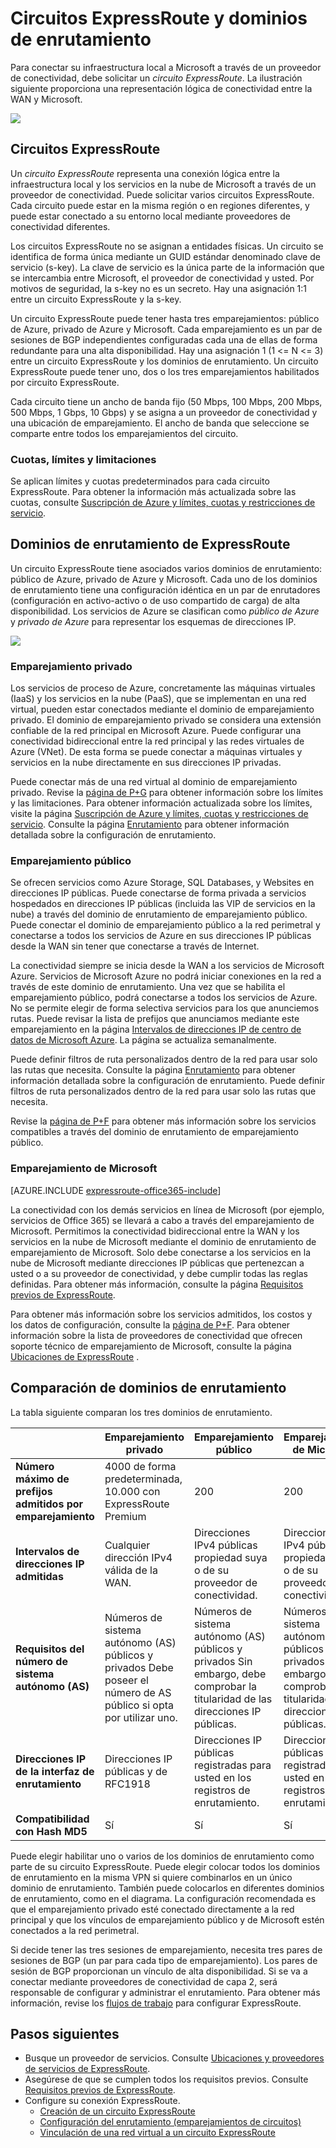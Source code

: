 <properties 
   pageTitle="Circuitos ExpressRoute y dominios de enrutamiento | Microsoft Azure"
   description="Esta página proporciona información general sobre los circuitos ExpressRoute y los dominios de enrutamiento."
   documentationCenter="na"
   services="expressroute"
   authors="cherylmc"
   manager="carolz"
   editor=""/>
<tags 
   ms.service="expressroute"
   ms.devlang="na"
   ms.topic="article" 
   ms.tgt_pltfrm="na"
   ms.workload="infrastructure-services" 
   ms.date="06/13/2016"
   ms.author="cherylmc"/>

# Circuitos ExpressRoute y dominios de enrutamiento

 Para conectar su infraestructura local a Microsoft a través de un proveedor de conectividad, debe solicitar un *circuito ExpressRoute*. La ilustración siguiente proporciona una representación lógica de conectividad entre la WAN y Microsoft.

![](./media/expressroute-circuit-peerings/expressroute-basic.png)

## Circuitos ExpressRoute

Un *circuito ExpressRoute* representa una conexión lógica entre la infraestructura local y los servicios en la nube de Microsoft a través de un proveedor de conectividad. Puede solicitar varios circuitos ExpressRoute. Cada circuito puede estar en la misma región o en regiones diferentes, y puede estar conectado a su entorno local mediante proveedores de conectividad diferentes.

Los circuitos ExpressRoute no se asignan a entidades físicas. Un circuito se identifica de forma única mediante un GUID estándar denominado clave de servicio (s-key). La clave de servicio es la única parte de la información que se intercambia entre Microsoft, el proveedor de conectividad y usted. Por motivos de seguridad, la s-key no es un secreto. Hay una asignación 1:1 entre un circuito ExpressRoute y la s-key.

Un circuito ExpressRoute puede tener hasta tres emparejamientos: público de Azure, privado de Azure y Microsoft. Cada emparejamiento es un par de sesiones de BGP independientes configuradas cada una de ellas de forma redundante para una alta disponibilidad. Hay una asignación 1 (1 <= N <= 3) entre un circuito ExpressRoute y los dominios de enrutamiento. Un circuito ExpressRoute puede tener uno, dos o los tres emparejamientos habilitados por circuito ExpressRoute.
 
Cada circuito tiene un ancho de banda fijo (50 Mbps, 100 Mbps, 200 Mbps, 500 Mbps, 1 Gbps, 10 Gbps) y se asigna a un proveedor de conectividad y una ubicación de emparejamiento. El ancho de banda que seleccione se comparte entre todos los emparejamientos del circuito.

### Cuotas, límites y limitaciones

Se aplican límites y cuotas predeterminados para cada circuito ExpressRoute. Para obtener la información más actualizada sobre las cuotas, consulte [Suscripción de Azure y límites, cuotas y restricciones de servicio](../azure-subscription-service-limits.md).

## Dominios de enrutamiento de ExpressRoute

Un circuito ExpressRoute tiene asociados varios dominios de enrutamiento: público de Azure, privado de Azure y Microsoft. Cada uno de los dominios de enrutamiento tiene una configuración idéntica en un par de enrutadores (configuración en activo-activo o de uso compartido de carga) de alta disponibilidad. Los servicios de Azure se clasifican como *público de Azure* y *privado de Azure* para representar los esquemas de direcciones IP.


![](./media/expressroute-circuit-peerings/expressroute-peerings.png)


### Emparejamiento privado

Los servicios de proceso de Azure, concretamente las máquinas virtuales (IaaS) y los servicios en la nube (PaaS), que se implementan en una red virtual, pueden estar conectados mediante el dominio de emparejamiento privado. El dominio de emparejamiento privado se considera una extensión confiable de la red principal en Microsoft Azure. Puede configurar una conectividad bidireccional entre la red principal y las redes virtuales de Azure (VNet). De esta forma se puede conectar a máquinas virtuales y servicios en la nube directamente en sus direcciones IP privadas.

Puede conectar más de una red virtual al dominio de emparejamiento privado. Revise la [página de P+G](expressroute-faqs.md) para obtener información sobre los límites y las limitaciones. Para obtener información actualizada sobre los límites, visite la página [Suscripción de Azure y límites, cuotas y restricciones de servicio](../azure-subscription-service-limits.md). Consulte la página [Enrutamiento](expressroute-routing.md) para obtener información detallada sobre la configuración de enrutamiento.

### Emparejamiento público

Se ofrecen servicios como Azure Storage, SQL Databases, y Websites en direcciones IP públicas. Puede conectarse de forma privada a servicios hospedados en direcciones IP públicas (incluida las VIP de servicios en la nube) a través del dominio de enrutamiento de emparejamiento público. Puede conectar el dominio de emparejamiento público a la red perimetral y conectarse a todos los servicios de Azure en sus direcciones IP públicas desde la WAN sin tener que conectarse a través de Internet.

La conectividad siempre se inicia desde la WAN a los servicios de Microsoft Azure. Servicios de Microsoft Azure no podrá iniciar conexiones en la red a través de este dominio de enrutamiento. Una vez que se habilita el emparejamiento público, podrá conectarse a todos los servicios de Azure. No se permite elegir de forma selectiva servicios para los que anunciemos rutas. Puede revisar la lista de prefijos que anunciamos mediante este emparejamiento en la página [Intervalos de direcciones IP de centro de datos de Microsoft Azure](http://www.microsoft.com/download/details.aspx?id=41653). La página se actualiza semanalmente.

Puede definir filtros de ruta personalizados dentro de la red para usar solo las rutas que necesita. Consulte la página [Enrutamiento](expressroute-routing.md) para obtener información detallada sobre la configuración de enrutamiento. Puede definir filtros de ruta personalizados dentro de la red para usar solo las rutas que necesita.

Revise la [página de P+F](expressroute-faqs.md) para obtener más información sobre los servicios compatibles a través del dominio de enrutamiento de emparejamiento público.
 
### Emparejamiento de Microsoft

[AZURE.INCLUDE [expressroute-office365-include](../../includes/expressroute-office365-include.md)]

La conectividad con los demás servicios en línea de Microsoft (por ejemplo, servicios de Office 365) se llevará a cabo a través del emparejamiento de Microsoft. Permitimos la conectividad bidireccional entre la WAN y los servicios en la nube de Microsoft mediante el dominio de enrutamiento de emparejamiento de Microsoft. Solo debe conectarse a los servicios en la nube de Microsoft mediante direcciones IP públicas que pertenezcan a usted o a su proveedor de conectividad, y debe cumplir todas las reglas definidas. Para obtener más información, consulte la página [Requisitos previos de ExpressRoute](expressroute-prerequisites.md).

Para obtener más información sobre los servicios admitidos, los costos y los datos de configuración, consulte la [página de P+F](expressroute-faqs.md). Para obtener información sobre la lista de proveedores de conectividad que ofrecen soporte técnico de emparejamiento de Microsoft, consulte la página [Ubicaciones de ExpressRoute](expressroute-locations.md) .

## Comparación de dominios de enrutamiento

La tabla siguiente comparan los tres dominios de enrutamiento.

||**Emparejamiento privado**|**Emparejamiento público**|**Emparejamiento de Microsoft**|
|---|---|---|---|
|**Número máximo de prefijos admitidos por emparejamiento**|4000 de forma predeterminada, 10.000 con ExpressRoute Premium|200|200|
|**Intervalos de direcciones IP admitidas**|Cualquier dirección IPv4 válida de la WAN.|Direcciones IPv4 públicas propiedad suya o de su proveedor de conectividad.|Direcciones IPv4 públicas propiedad suya o de su proveedor de conectividad.|
|**Requisitos del número de sistema autónomo (AS)**|Números de sistema autónomo (AS) públicos y privados Debe poseer el número de AS público si opta por utilizar uno. | Números de sistema autónomo (AS) públicos y privados Sin embargo, debe comprobar la titularidad de las direcciones IP públicas.| Números de sistema autónomo (AS) públicos y privados Sin embargo, debe comprobar la titularidad de las direcciones IP públicas.|
|**Direcciones IP de la interfaz de enrutamiento**|Direcciones IP públicas y de RFC1918|Direcciones IP públicas registradas para usted en los registros de enrutamiento.| Direcciones IP públicas registradas para usted en los registros de enrutamiento.|
|**Compatibilidad con Hash MD5**| Sí|Sí|Sí|

Puede elegir habilitar uno o varios de los dominios de enrutamiento como parte de su circuito ExpressRoute. Puede elegir colocar todos los dominios de enrutamiento en la misma VPN si quiere combinarlos en un único dominio de enrutamiento. También puede colocarlos en diferentes dominios de enrutamiento, como en el diagrama. La configuración recomendada es que el emparejamiento privado esté conectado directamente a la red principal y que los vínculos de emparejamiento público y de Microsoft estén conectados a la red perimetral.
 
Si decide tener las tres sesiones de emparejamiento, necesita tres pares de sesiones de BGP (un par para cada tipo de emparejamiento). Los pares de sesión de BGP proporcionan un vínculo de alta disponibilidad. Si se va a conectar mediante proveedores de conectividad de capa 2, será responsable de configurar y administrar el enrutamiento. Para obtener más información, revise los [flujos de trabajo](expressroute-workflows.md) para configurar ExpressRoute.

## Pasos siguientes

- Busque un proveedor de servicios. Consulte [Ubicaciones y proveedores de servicios de ExpressRoute](expressroute-locations.md).
- Asegúrese de que se cumplen todos los requisitos previos. Consulte [Requisitos previos de ExpressRoute](expressroute-prerequisites.md).
- Configure su conexión ExpressRoute.
	- [Creación de un circuito ExpressRoute](expressroute-howto-circuit-classic.md)
	- [Configuración del enrutamiento (emparejamientos de circuitos)](expressroute-howto-routing-classic.md)
	- [Vinculación de una red virtual a un circuito ExpressRoute](expressroute-howto-linkvnet-classic.md)

<!---HONumber=AcomDC_0928_2016-->